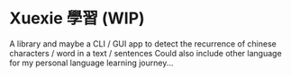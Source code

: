 # Xuexie 學習 (WIP)

A library and maybe a CLI / GUI app to detect the recurrence of chinese characters / word in a text / sentences
Could also include other language for my personal language learning journey...